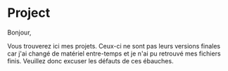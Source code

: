 # Project

Bonjour, 

Vous trouverez ici mes projets. Ceux-ci ne sont pas leurs versions finales car j'ai changé de matériel entre-temps et je n'ai pu retrouvé mes fichiers finis.
Veuillez donc excuser les défauts de ces ébauches.
